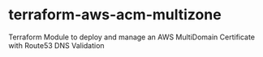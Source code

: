 # terraform-aws-acm-multizone
Terraform Module to deploy and manage an AWS MultiDomain Certificate with Route53 DNS Validation

